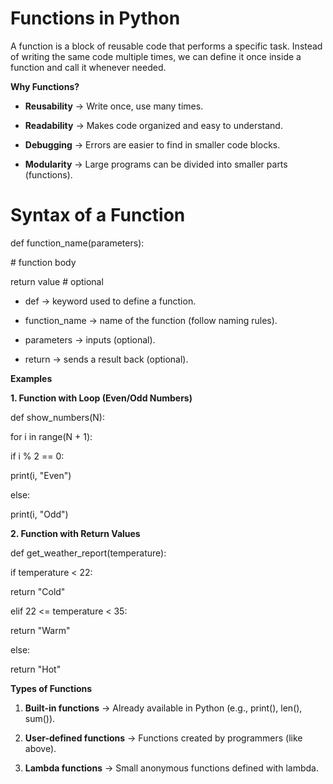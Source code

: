 # Functions in Python

A function is a block of reusable code that performs a specific task.
Instead of writing the same code multiple times, we can define it once
inside a function and call it whenever needed.

**Why Functions?**

-   **Reusability** → Write once, use many times.

-   **Readability** → Makes code organized and easy to understand.

-   **Debugging** → Errors are easier to find in smaller code blocks.

-   **Modularity** → Large programs can be divided into smaller parts
    (functions).

# Syntax of a Function

def function_name(parameters):

\# function body

return value \# optional

-   def → keyword used to define a function.

-   function_name → name of the function (follow naming rules).

-   parameters → inputs (optional).

-   return → sends a result back (optional).

**Examples**

**1. Function with Loop (Even/Odd Numbers)**

def show_numbers(N):

for i in range(N + 1):

if i % 2 == 0:

print(i, \"Even\")

else:

print(i, \"Odd\")

**2. Function with Return Values**

def get_weather_report(temperature):

if temperature \< 22:

return \"Cold\"

elif 22 \<= temperature \< 35:

return \"Warm\"

else:

return \"Hot\"

**Types of Functions**

1.  **Built-in functions** → Already available in Python (e.g., print(),
    len(), sum()).

2.  **User-defined functions** → Functions created by programmers (like
    above).

3.  **Lambda functions** → Small anonymous functions defined with
    lambda.
